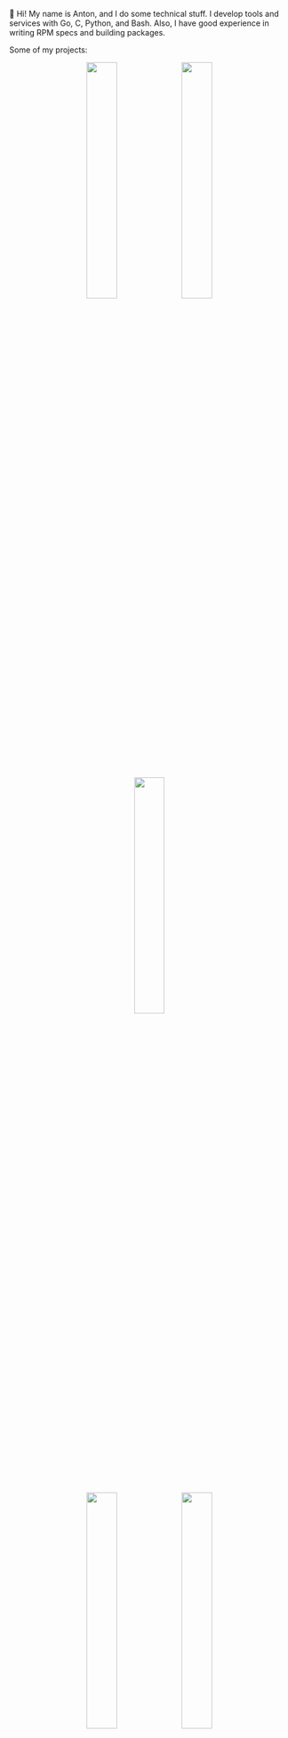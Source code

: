 👋 Hi! My name is Anton, and I do some technical stuff. I develop tools and services with Go, C, Python, and Bash. Also, I have good experience in writing RPM specs and building packages. 

Some of my projects:

<p align="center">
  <a href="https://kaos.sh/ek"><img width=33% src="https://kaos.sh/v/ek.svg"/></a>
  <a href="https://kaos.sh/rbinstall"><img width=33% src="https://kaos.sh/v/rbinstall.svg"/></a>
  <a href="https://kaos.sh/rpmbuilder"><img width=33% src="https://kaos.sh/v/rpmbuilder.svg"/></a>
  <br/>
  <a href="https://kaos.sh/webkaos"><img width=33% src="https://kaos.sh/v/webkaos.svg"/></a>
  <a href="https://kaos.sh/bibop"><img width=33% src="https://kaos.sh/v/bibop.svg"/></a>
  <a href="https://kaos.sh/kaos-repo"><img width=33% src="https://kaos.sh/v/kaos-repo.svg"/></a>
  <br/>
  <a href="https://kaos.sh/translit"><img width=33% src="https://kaos.sh/v/translit.svg"/></a>
  <a href="https://kaos.sh/perfecto"><img width=33% src="https://kaos.sh/v/perfecto.svg"/></a>
  <a href="https://kaos.sh/sslcli"><img width=33% src="https://kaos.sh/v/sslcli.svg"/></a>
  <br/>
  <a href="https://kaos.sh/aligo"><img width=33% src="https://kaos.sh/v/aligo.svg"/></a>
  <a href="https://kaos.sh/branca"><img width=33% src="https://kaos.sh/v/branca.svg"/></a>
  <a href="https://kaos.sh/go-confluence"><img width=33% src="https://kaos.sh/v/go-confluence.svg"/></a>
  <br/>
  <a href="https://kaos.sh/sslscan"><img width=33% src="https://kaos.sh/v/sslscan.svg"/></a>
  <a href="https://kaos.sh/sslcli"><img width=33% src="https://kaos.sh/v/sslcli.svg"/></a>
  <a href="https://kaos.sh/go-badge"><img width=33% src="https://kaos.sh/v/go-badge.svg"/></a>
  <br/>
  <a href="https://kaos.sh/rds"><img width=33% src="https://kaos.sh/v/rds.svg"/></a>
  <a href="https://kaos.sh/path"><img width=33% src="https://kaos.sh/v/path.svg"/></a>
  <a href="https://kaos.sh/rep"><img width=33% src="https://kaos.sh/v/rep.svg"/></a>
</p>

<p align="center">More projects made by me can be found on the <b><a href="https://github.com/essentialkaos">@essentialkaos</a></b> organization page.</p>

<p align="center">
  <a href="https://t.me/essentialkaos">Telegram</a> • <a href="https://andy.one/twitter">Twitter</a> • <a href="https://andy.one/instagram">Instagram</a> • <a href="https://andy.one/dribble">Dribble</a> • <a href="https://andy.one/flickr">Flickr</a>
</p>
